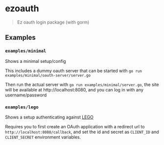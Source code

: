 # ezoauth

> Ez oauth login package (with gorm)

## Examples

### `examples/minimal`

Shows a minimal setup/config

This includes a dummy oauth server that can be started with `go run examples/minimal/oauth-server/server.go`

Then run the actual server with `go run examples/minimal/server.go`, the site will be available at http://localhost:8080, and you can log in with any username/password

### `examples/lego`

Shows a setup authenticating against [LEGO](https://github.com/webkom/lego/)

Requires you to first create an OAuth application with a redirect url to `http://localhost:8080/callback`, and set the id and secret as `CLIENT_ID` and `CLIENT_SECRET` environment variables.

